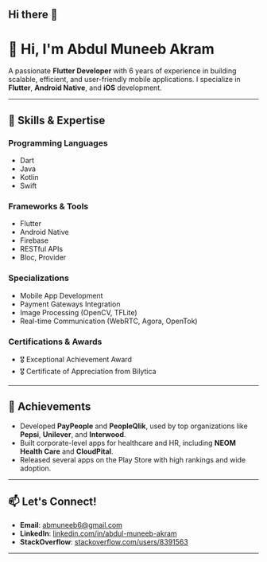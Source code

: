 ## Hi there 👋


# 👋 Hi, I'm Abdul Muneeb Akram

A passionate **Flutter Developer** with 6 years of experience in building scalable, efficient, and user-friendly mobile applications. I specialize in **Flutter**, **Android Native**, and **iOS** development.

---

## 🔧 Skills & Expertise

### **Programming Languages**
- Dart
- Java
- Kotlin
- Swift

### **Frameworks & Tools**
- Flutter
- Android Native
- Firebase
- RESTful APIs
- Bloc, Provider

### **Specializations**
- Mobile App Development
- Payment Gateways Integration
- Image Processing (OpenCV, TFLite)
- Real-time Communication (WebRTC, Agora, OpenTok)

### **Certifications & Awards**
- 🎖️ Exceptional Achievement Award
- 🎖️ Certificate of Appreciation from Bilytica

---

## 🌟 Achievements

- Developed **PayPeople** and **PeopleQlik**, used by top organizations like **Pepsi**, **Unilever**, and **Interwood**.
- Built corporate-level apps for healthcare and HR, including **NEOM Health Care** and **CloudPital**.
- Released several apps on the Play Store with high rankings and wide adoption.

---

## 📫 Let's Connect!

- **Email**: [abmuneeb6@gmail.com](mailto:abmuneeb6@gmail.com)
- **LinkedIn**: [linkedin.com/in/abdul-muneeb-akram](https://www.linkedin.com/in/abdul-muneeb-akram-5b6372179/)
- **StackOverflow**: [stackoverflow.com/users/8391563](https://stackoverflow.com/users/8391563/abdul-muneeb)

---
